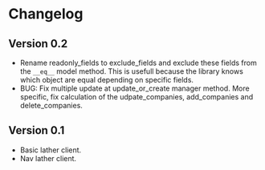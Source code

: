 # Changelog

## Version 0.2
* Rename readonly_fields to exclude_fields and exclude these fields from the `__eq__`
model method. This is usefull because the library knows which object are equal
depending on specific fields.
* BUG: Fix multiple update at update_or_create manager method. More specific,
fix calculation of the udpate_companies, add_companies and delete_companies.

## Version 0.1
* Basic lather client.
* Nav lather client.
